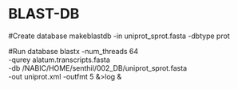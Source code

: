# BLAST-DB
#Create database
makeblastdb -in uniprot_sprot.fasta -dbtype prot


#Run database
blastx -num_threads 64 \
-qurey alatum.transcripts.fasta \
-db /NABIC/HOME/senthil/002_DB/uniprot_sprot.fasta \
-out uniprot.xml -outfmt 5 &>log &


